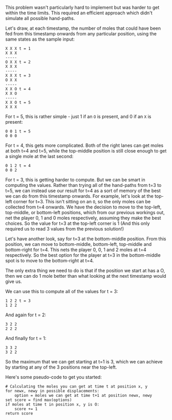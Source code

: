 This problem wasn't particularly hard to implement but was harder to get within the time limits. This required an efficient approach which didn't simulate all possible hand-paths.

Let's draw, at each timestamp, the number of moles that could have been fed from this timestamp onwards from any particular position, using the same states as the sample input:

```
X X X t = 1
X X X
-----
O X X t = 2
X X X
-----
X X X t = 3
O X X
-----
X X O t = 4
X X O
-----
X X O t = 5
X X X
```

For t = 5, this is rather simple - just 1 if an `O` is present, and 0 if an `X` is present:

```
0 0 1 t = 5
0 0 0
```

For t = 4, this gets more complicated. Both of the right lanes can get moles at both t=4 and t=5, while the top-middle position is still close enough to get a single mole at the last second:

```
0 1 2 t = 4
0 0 2
```

For t = 3, this is getting harder to compute. But we can be smart in computing the values. Rather than trying all of the hand-paths from t=3 to t=5, we can instead use our result for t=4 as a sort of memory of the best we can do from this timestamp onwards.
For example, let's look at the top-left corner for t=3. This isn't sitting on an `O`, so the only moles can be collected from t=4 onwards. We have the decision to move to the top-left, top-middle, or bottom-left positions, which from our previous workings out, net the player 0, 1 and 0 moles respectively, assuming they make the best choices. So the value for t=3 at the top-left corner is 1 (And this only required us to read 3 values from the previous solution!)

Let's have another look, say for t=3 at the bottom-middle position. From this position, we can move to bottom-middle, bottom-left, top-middle and bottom-right for t=4. This nets the player 0, 0, 1 and 2 moles at t=4 respectively. So the best option for the player at t=3 in the bottom-middle spot is to move to the bottom-right at t=4.

The only extra thing we need to do is that if the position we start at has a O, then we can do 1 mole better than what looking at the next timestamp would give us.

We can use this to compute all of the values for t = 3:

```
1 2 2 t = 3
1 2 2
```

And again for t = 2:

```
3 2 2
2 2 2
```

And finally for t = 1:

```
3 3 2
3 2 2
```

So the maximum that we can get starting at t=1 is 3, which we can achieve by starting at any of the 3 positions near the top-left.

Here's some pseudo-code to get you started:

```
# Calculating the moles you can get at time t at position x, y
for newx, newy in possible displacements:
    option = moles we can get at time t+1 at position newx, newy
set score = find max(options)
if moles at time t in position x, y is O:
    score += 1
return score
```
